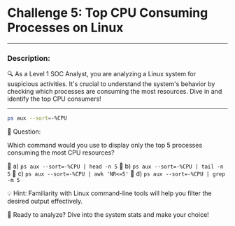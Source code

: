 
# **Challenge 5: Top CPU Consuming Processes on Linux**

---

### **Description:**

🔍 As a Level 1 SOC Analyst, you are analyzing a Linux system for suspicious activities. It's crucial to understand the system's behavior by checking which processes are consuming the most resources. Dive in and identify the top CPU consumers!

---

```bash
ps aux --sort=-%CPU
```

🤔 Question:

Which command would you use to display only the top 5 processes consuming the most CPU resources?

🔘 a) `ps aux --sort=-%CPU | head -n 5` 🔘 b) `ps aux --sort=-%CPU | tail -n 5` 🔘 c) `ps aux --sort=-%CPU | awk 'NR<=5'` 🔘 d) `ps aux --sort=-%CPU | grep -m 5`

💡 Hint: Familiarity with Linux command-line tools will help you filter the desired output effectively.

🚀 Ready to analyze? Dive into the system stats and make your choice!
